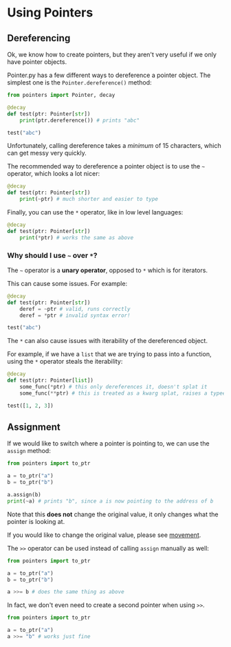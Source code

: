 # Using Pointers

## Dereferencing

Ok, we know how to create pointers, but they aren't very useful if we only have pointer objects.

Pointer.py has a few different ways to dereference a pointer object. The simplest one is the `Pointer.dereference()` method:

```py
from pointers import Pointer, decay

@decay
def test(ptr: Pointer[str])
    print(ptr.dereference()) # prints "abc"

test("abc")
```

Unfortunately, calling dereference takes a _minimum_ of 15 characters, which can get messy very quickly.

The recommended way to dereference a pointer object is to use the `~` operator, which looks a lot nicer:

```py
@decay
def test(ptr: Pointer[str])
    print(~ptr) # much shorter and easier to type
```

Finally, you can use the `*` operator, like in low level languages:

```py
@decay
def test(ptr: Pointer[str])
    print(*ptr) # works the same as above
```

### Why should I use `~` over `*`?

The `~` operator is a **unary operator**, opposed to `*` which is for iterators.

This can cause some issues. For example:

```py
@decay
def test(ptr: Pointer[str])
    deref = ~ptr # valid, runs correctly
    deref = *ptr # invalid syntax error!

test("abc")
```

The `*` can also cause issues with iterability of the dereferenced object.

For example, if we have a `list` that we are trying to pass into a function, using the `*` operator steals the iterability:

```py
@decay
def test(ptr: Pointer[list])
    some_func(*ptr) # this only dereferences it, doesn't splat it
    some_func(**ptr) # this is treated as a kwarg splat, raises a typeerror

test([1, 2, 3])
```

## Assignment

If we would like to switch where a pointer is pointing to, we can use the `assign` method:

```py
from pointers import to_ptr

a = to_ptr("a")
b = to_ptr("b")

a.assign(b)
print(~a) # prints "b", since a is now pointing to the address of b
```

Note that this **does not** change the original value, it only changes what the pointer is looking at.

If you would like to change the original value, please see [movement](movement.md).

The `>>` operator can be used instead of calling `assign` manually as well:

```py
from pointers import to_ptr

a = to_ptr("a")
b = to_ptr("b")

a >>= b # does the same thing as above
```

In fact, we don't even need to create a second pointer when using `>>`.

```py
from pointers import to_ptr

a = to_ptr("a")
a >>= "b" # works just fine
```
